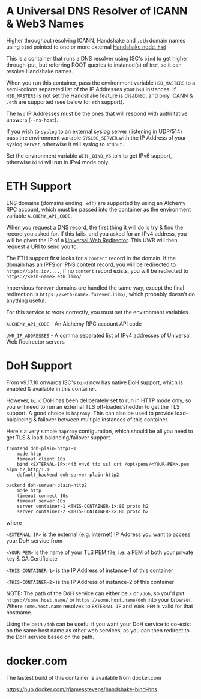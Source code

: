 # A Universal DNS Resolver of ICANN & Web3 Names

Higher throughput resolving ICANN, Handshake and `.eth` domain names using `bind` pointed to one or more external [Handshake node, `hsd`](https://github.com/handshake-org/hsd)

This is a container that runs a DNS resolver using ISC's `bind` to get higher through-put,
but referring ROOT queries to instance(s) of `hsd`, so it can resolve Handshake names.

When you run this container, pass the environment variable `HSD_MASTERS` to a semi-coloon separated list of the IP Addresses your `hsd` instances.
If `HSD_MASTERS` is not set the Handshake feature is disabled, and only ICANN & `.eth` are supported (see below for `eth` support).

The `hsd` IP Addresses must be the ones that will respond with authritative answers (`--ns-host`).

If you wish to `syslog` to an external syslog server (listening in UDP/514) pass the environment variable `SYSLOG_SERVER` 
with the IP Address of your syslog server, otherwise it will syslog to `stdout`.

Set the environment variable `WITH_BIND_V6` to `Y` to get IPv6 support, otherwise `bind` will run in IPv4 mode only.


# ETH Support

ENS domains (domains ending `.eth`) are supported by using an Alchemy RPC account, which must be passed into the container as the
environment variable `ALCHEMY_API_CODE`.

When you request a DNS record, the first thing it will do is try & find the record you asked for. If this fails, and you asked for 
an IPv4 address, you will be given the IP of a [Universal Web Redirector](https://github.com/james-stevens/universal-web-redirect).
This UWR will then request a URI to send you to.

The ETH support first looks for a `content` record in the domain. If the domain has an IPFS or IPNS content record, you will be redirected to
`https://ipfs.io/....`, if no `content` record exists, you will be rediected to `https://<eth-name>.eth.limo/`

Impervious `forever` domains are handled the same way, except the final redirection is `https://<eth-name>.forever.limo/`, 
which probably doesn't do anything useful.


For this service to work correctly, you must set the environmant variables

`ALCHEMY_API_CODE` - An Alchemy RPC account API code

`UWR_IP_ADDRESSES` - A comma separated list of IPv4 addresses of Universal Web Redirector servers


# DoH Support

From v9.17.10 onwards ISC's `bind` now has native DoH support, which is enabled & available in this container.

However, `bind` DoH has been deliberately set to run in HTTP mode only, so you will need to run an external TLS off-loader/shedder
to get the TLS support. A good choice is `haproxy`. This can also be used to provide load-balalncing & failover
between multiple instances of this container.

Here's a very simple `haproxy` configuration, which should be all you need to get TLS & load-balancing/failover support.

	frontend doh-plain-http1-1
		mode http
		timeout client 10s
		bind <EXTERNAL-IP>:443 v4v6 tfo ssl crt /opt/pems/<YOUR-PEM>.pem alpn h2,http/1.1
		default_backend doh-server-plain-http2

	backend doh-server-plain-http2
		mode http
		timeout connect 10s
		timeout server 10s
		server container-1 <THIS-CONTAINER-1>:80 proto h2
		server container-2 <THIS-CONTAINER-2>:80 proto h2

where

`<EXTERNAL-IP>` is the external (e.g. internet) IP Address you want to access your DoH service from

`<YOUR-PEM>` is the name of your TLS PEM file, i.e. a PEM of both your private key & CA Certificiate

`<THIS-CONTAINER-1>` is the IP Address of instance-1 of this container

`<THIS-CONTAINER-2>` is the IP Address of instance-2 of this container

NOTE: The path of the DoH service can either be `/` or `/doh`, so you'd put `https://some.host.name/` or `https://some.host.name/doh` into your browser.
Where `some.host.name` resolves to `EXTERNAL-IP` and `YOUR-PEM` is valid for that hostname.

Using the path `/doh` can be useful if you want your DoH service to co-exist on the same host name as other web services,
as you can then redirect to the DoH service based on the path.


# docker.com

The lastest build of this container is available from docker.com

https://hub.docker.com/r/jamesstevens/handshake-bind-hns
